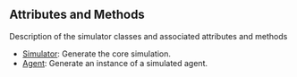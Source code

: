 ## Attributes and Methods
Description of the simulator classes and associated attributes and methods

- [Simulator](Simulator): Generate the core simulation.
- [Agent](agent): Generate an instance of a simulated agent. 

